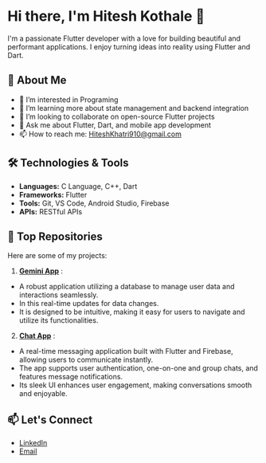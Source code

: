# Hi there, I'm Hitesh Kothale 👋

I'm a passionate Flutter developer with a love for building beautiful and performant applications.
I enjoy turning ideas into reality using Flutter and Dart.

## 🚀 About Me

-  👀 I’m interested in Programing
- 🌱 I’m learning more about state management and backend integration
- 👯 I’m looking to collaborate on open-source Flutter projects
- 💬 Ask me about Flutter, Dart, and mobile app development
- 📫 How to reach me: [HiteshKhatri910@gmail.com](mailto:Hiteshkhatri910@gmail.com)

 ## 🛠️ Technologies & Tools

- **Languages:** C Language, C++, Dart
- **Frameworks:** Flutter
- **Tools:** Git, VS Code, Android Studio, Firebase
- **APIs:** RESTful APIs

 ## 🌟 Top Repositories
 Here are some of my projects:

 1. **[Gemini App](link-to-your-gemini-app-project)** :
- A robust application utilizing a database to manage user data and interactions seamlessly.
- In this real-time updates for data changes.
- It is designed to be intuitive, making it easy for users to navigate and utilize its functionalities.

2. **[Chat App](link-to-your-chat-app-project)** : 
 - A real-time messaging application built with Flutter and Firebase, allowing users to communicate instantly.
  - The app supports user authentication, one-on-one and group chats, and features message notifications.
 - Its sleek UI enhances user engagement, making conversations smooth and enjoyable.

  ## 📫 Let's Connect
  - [LinkedIn](https://www.linkedin.com/in/hitesh-khatri-199316312/)
  - [Email](Hiteshkhatri910@gmail.com)



<!---
Hitesh910/Hitesh910 is a ✨ special ✨ repository because its `README.md` (this file) appears on your GitHub profile.
You can click the Preview link to take a look at your changes.
--->
